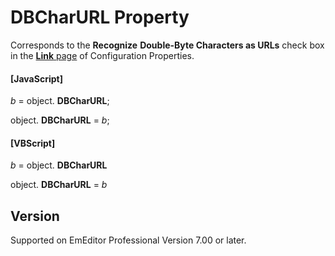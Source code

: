 # DBCharURL Property

Corresponds to the **Recognize**
**Double-Byte Characters as URLs** check box in the [**Link** page](../../dlg/properties/link/index) of Configuration Properties.

#### \[JavaScript\]

_b_ =
object. **DBCharURL**;

object. **DBCharURL** = _b_;

#### \[VBScript\]

_b_ =
object. **DBCharURL**

object. **DBCharURL** = _b_

## Version

Supported on EmEditor Professional Version 7.00 or later.